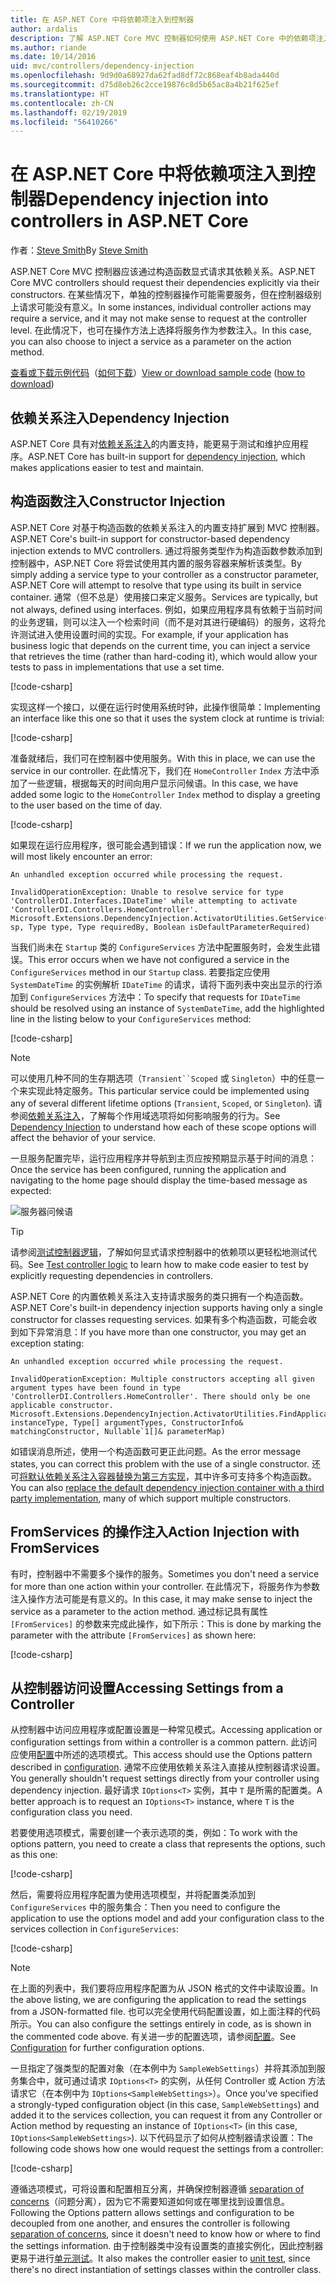 ```yaml
---
title: 在 ASP.NET Core 中将依赖项注入到控制器
author: ardalis
description: 了解 ASP.NET Core MVC 控制器如何使用 ASP.NET Core 中的依赖项注入通过构造函数显式请求其依赖项。
ms.author: riande
ms.date: 10/14/2016
uid: mvc/controllers/dependency-injection
ms.openlocfilehash: 9d9d0a68927da62fad8df72c868eaf4b8ada440d
ms.sourcegitcommit: d75d8eb26c2cce19876c8d5b65ac8a4b21f625ef
ms.translationtype: HT
ms.contentlocale: zh-CN
ms.lasthandoff: 02/19/2019
ms.locfileid: "56410266"
---
```

# <a name="dependency-injection-into-controllers-in-aspnet-core"></a><span data-ttu-id="96d4b-103">在 ASP.NET Core 中将依赖项注入到控制器</span><span class="sxs-lookup"><span data-stu-id="96d4b-103">Dependency injection into controllers in ASP.NET Core</span></span>

<a name="dependency-injection-controllers"></a>

<span data-ttu-id="96d4b-104">作者：[Steve Smith](https://ardalis.com/)</span><span class="sxs-lookup"><span data-stu-id="96d4b-104">By [Steve Smith](https://ardalis.com/)</span></span>

<span data-ttu-id="96d4b-105">ASP.NET Core MVC 控制器应该通过构造函数显式请求其依赖关系。</span><span class="sxs-lookup"><span data-stu-id="96d4b-105">ASP.NET Core MVC controllers should request their dependencies explicitly via their constructors.</span></span> <span data-ttu-id="96d4b-106">在某些情况下，单独的控制器操作可能需要服务，但在控制器级别上请求可能没有意义。</span><span class="sxs-lookup"><span data-stu-id="96d4b-106">In some instances, individual controller actions may require a service, and it may not make sense to request at the controller level.</span></span> <span data-ttu-id="96d4b-107">在此情况下，也可在操作方法上选择将服务作为参数注入。</span><span class="sxs-lookup"><span data-stu-id="96d4b-107">In this case, you can also choose to inject a service as a parameter on the action method.</span></span>

<span data-ttu-id="96d4b-108">[查看或下载示例代码](https://github.com/aspnet/Docs/tree/master/aspnetcore/mvc/controllers/dependency-injection/sample)（[如何下载](xref:index#how-to-download-a-sample)）</span><span class="sxs-lookup"><span data-stu-id="96d4b-108">[View or download sample code](https://github.com/aspnet/Docs/tree/master/aspnetcore/mvc/controllers/dependency-injection/sample) ([how to download](xref:index#how-to-download-a-sample))</span></span>

## <a name="dependency-injection"></a><span data-ttu-id="96d4b-109">依赖关系注入</span><span class="sxs-lookup"><span data-stu-id="96d4b-109">Dependency Injection</span></span>

<span data-ttu-id="96d4b-110">ASP.NET Core 具有对[依赖关系注入](../../fundamentals/dependency-injection.md)的内置支持，能更易于测试和维护应用程序。</span><span class="sxs-lookup"><span data-stu-id="96d4b-110">ASP.NET Core has built-in support for [dependency injection](../../fundamentals/dependency-injection.md), which makes applications easier to test and maintain.</span></span>

## <a name="constructor-injection"></a><span data-ttu-id="96d4b-111">构造函数注入</span><span class="sxs-lookup"><span data-stu-id="96d4b-111">Constructor Injection</span></span>

<span data-ttu-id="96d4b-112">ASP.NET Core 对基于构造函数的依赖关系注入的内置支持扩展到 MVC 控制器。</span><span class="sxs-lookup"><span data-stu-id="96d4b-112">ASP.NET Core's built-in support for constructor-based dependency injection extends to MVC controllers.</span></span> <span data-ttu-id="96d4b-113">通过将服务类型作为构造函数参数添加到控制器中，ASP.NET Core 将尝试使用其内置的服务容器来解析该类型。</span><span class="sxs-lookup"><span data-stu-id="96d4b-113">By simply adding a service type to your controller as a constructor parameter, ASP.NET Core will attempt to resolve that type using its built in service container.</span></span> <span data-ttu-id="96d4b-114">通常（但不总是）使用接口来定义服务。</span><span class="sxs-lookup"><span data-stu-id="96d4b-114">Services are typically, but not always, defined using interfaces.</span></span> <span data-ttu-id="96d4b-115">例如，如果应用程序具有依赖于当前时间的业务逻辑，则可以注入一个检索时间（而不是对其进行硬编码）的服务，这将允许测试进入使用设置时间的实现。</span><span class="sxs-lookup"><span data-stu-id="96d4b-115">For example, if your application has business logic that depends on the current time, you can inject a service that retrieves the time (rather than hard-coding it), which would allow your tests to pass in implementations that use a set time.</span></span>

[!code-csharp[](dependency-injection/sample/src/ControllerDI/Interfaces/IDateTime.cs)]


<span data-ttu-id="96d4b-116">实现这样一个接口，以便在运行时使用系统时钟，此操作很简单：</span><span class="sxs-lookup"><span data-stu-id="96d4b-116">Implementing an interface like this one so that it uses the system clock at runtime is trivial:</span></span>

[!code-csharp[](dependency-injection/sample/src/ControllerDI/Services/SystemDateTime.cs)]


<span data-ttu-id="96d4b-117">准备就绪后，我们可在控制器中使用服务。</span><span class="sxs-lookup"><span data-stu-id="96d4b-117">With this in place, we can use the service in our controller.</span></span> <span data-ttu-id="96d4b-118">在此情况下，我们在 `HomeController` `Index` 方法中添加了一些逻辑，根据每天的时间向用户显示问候语。</span><span class="sxs-lookup"><span data-stu-id="96d4b-118">In this case, we have added some logic to the `HomeController` `Index` method to display a greeting to the user based on the time of day.</span></span>

[!code-csharp[](./dependency-injection/sample/src/ControllerDI/Controllers/HomeController.cs?highlight=8,10,12,17,18,19,20,21,22,23,24,25,26,27,28,29,30&range=1-31,51-52)]

<span data-ttu-id="96d4b-119">如果现在运行应用程序，很可能会遇到错误：</span><span class="sxs-lookup"><span data-stu-id="96d4b-119">If we run the application now, we will most likely encounter an error:</span></span>

```
An unhandled exception occurred while processing the request.

InvalidOperationException: Unable to resolve service for type 'ControllerDI.Interfaces.IDateTime' while attempting to activate 'ControllerDI.Controllers.HomeController'.
Microsoft.Extensions.DependencyInjection.ActivatorUtilities.GetService(IServiceProvider sp, Type type, Type requiredBy, Boolean isDefaultParameterRequired)
```

<span data-ttu-id="96d4b-120">当我们尚未在 `Startup` 类的 `ConfigureServices` 方法中配置服务时，会发生此错误。</span><span class="sxs-lookup"><span data-stu-id="96d4b-120">This error occurs when we have not configured a service in the `ConfigureServices` method in our `Startup` class.</span></span> <span data-ttu-id="96d4b-121">若要指定应使用 `SystemDateTime` 的实例解析 `IDateTime` 的请求，请将下面列表中突出显示的行添加到 `ConfigureServices` 方法中：</span><span class="sxs-lookup"><span data-stu-id="96d4b-121">To specify that requests for `IDateTime` should be resolved using an instance of `SystemDateTime`, add the highlighted line in the listing below to your `ConfigureServices` method:</span></span>

[!code-csharp[](./dependency-injection/sample/src/ControllerDI/Startup.cs?highlight=4&range=26-27,42-44)]

> [!NOTE]
> <span data-ttu-id="96d4b-122">可以使用几种不同的生存期选项（`Transient``Scoped` 或 `Singleton`）中的任意一个来实现此特定服务。</span><span class="sxs-lookup"><span data-stu-id="96d4b-122">This particular service could be implemented using any of several different lifetime options (`Transient`, `Scoped`, or `Singleton`).</span></span> <span data-ttu-id="96d4b-123">请参阅[依赖关系注入](../../fundamentals/dependency-injection.md)，了解每个作用域选项将如何影响服务的行为。</span><span class="sxs-lookup"><span data-stu-id="96d4b-123">See [Dependency Injection](../../fundamentals/dependency-injection.md) to understand how each of these scope options will affect the behavior of your service.</span></span>

<span data-ttu-id="96d4b-124">一旦服务配置完毕，运行应用程序并导航到主页应按预期显示基于时间的消息：</span><span class="sxs-lookup"><span data-stu-id="96d4b-124">Once the service has been configured, running the application and navigating to the home page should display the time-based message as expected:</span></span>

![服务器问候语](dependency-injection/_static/server-greeting.png)

>[!TIP]
> <span data-ttu-id="96d4b-126">请参阅[测试控制器逻辑](testing.md)，了解如何显式请求控制器中的依赖项以更轻松地测试代码。</span><span class="sxs-lookup"><span data-stu-id="96d4b-126">See [Test controller logic](testing.md) to learn how to make code easier to test by explicitly requesting dependencies in controllers.</span></span>

<span data-ttu-id="96d4b-127">ASP.NET Core 的内置依赖关系注入支持请求服务的类只拥有一个构造函数。</span><span class="sxs-lookup"><span data-stu-id="96d4b-127">ASP.NET Core's built-in dependency injection supports having only a single constructor for classes requesting services.</span></span> <span data-ttu-id="96d4b-128">如果有多个构造函数，可能会收到如下异常消息：</span><span class="sxs-lookup"><span data-stu-id="96d4b-128">If you have more than one constructor, you may get an exception stating:</span></span>

```
An unhandled exception occurred while processing the request.

InvalidOperationException: Multiple constructors accepting all given argument types have been found in type 'ControllerDI.Controllers.HomeController'. There should only be one applicable constructor.
Microsoft.Extensions.DependencyInjection.ActivatorUtilities.FindApplicableConstructor(Type instanceType, Type[] argumentTypes, ConstructorInfo& matchingConstructor, Nullable`1[]& parameterMap)
```

<span data-ttu-id="96d4b-129">如错误消息所述，使用一个构造函数可更正此问题。</span><span class="sxs-lookup"><span data-stu-id="96d4b-129">As the error message states, you can correct this problem with the use of a single constructor.</span></span> <span data-ttu-id="96d4b-130">还可[将默认依赖关系注入容器替换为第三方实现](xref:fundamentals/dependency-injection#default-service-container-replacement)，其中许多可支持多个构造函数。</span><span class="sxs-lookup"><span data-stu-id="96d4b-130">You can also [replace the default dependency injection container with a third party implementation](xref:fundamentals/dependency-injection#default-service-container-replacement), many of which support multiple constructors.</span></span>

## <a name="action-injection-with-fromservices"></a><span data-ttu-id="96d4b-131">FromServices 的操作注入</span><span class="sxs-lookup"><span data-stu-id="96d4b-131">Action Injection with FromServices</span></span>

<span data-ttu-id="96d4b-132">有时，控制器中不需要多个操作的服务。</span><span class="sxs-lookup"><span data-stu-id="96d4b-132">Sometimes you don't need a service for more than one action within your controller.</span></span> <span data-ttu-id="96d4b-133">在此情况下，将服务作为参数注入操作方法可能是有意义的。</span><span class="sxs-lookup"><span data-stu-id="96d4b-133">In this case, it may make sense to inject the service as a parameter to the action method.</span></span> <span data-ttu-id="96d4b-134">通过标记具有属性 `[FromServices]` 的参数来完成此操作，如下所示：</span><span class="sxs-lookup"><span data-stu-id="96d4b-134">This is done by marking the parameter with the attribute `[FromServices]` as shown here:</span></span>

[!code-csharp[](./dependency-injection/sample/src/ControllerDI/Controllers/HomeController.cs?highlight=1&range=33-38)]

## <a name="accessing-settings-from-a-controller"></a><span data-ttu-id="96d4b-135">从控制器访问设置</span><span class="sxs-lookup"><span data-stu-id="96d4b-135">Accessing Settings from a Controller</span></span>

<span data-ttu-id="96d4b-136">从控制器中访问应用程序或配置设置是一种常见模式。</span><span class="sxs-lookup"><span data-stu-id="96d4b-136">Accessing application or configuration settings from within a controller is a common pattern.</span></span> <span data-ttu-id="96d4b-137">此访问应使用[配置](xref:fundamentals/configuration/index)中所述的选项模式。</span><span class="sxs-lookup"><span data-stu-id="96d4b-137">This access should use the Options pattern described in [configuration](xref:fundamentals/configuration/index).</span></span> <span data-ttu-id="96d4b-138">通常不应使用依赖关系注入直接从控制器请求设置。</span><span class="sxs-lookup"><span data-stu-id="96d4b-138">You generally shouldn't request settings directly from your controller using dependency injection.</span></span> <span data-ttu-id="96d4b-139">最好请求 `IOptions<T>` 实例，其中 `T` 是所需的配置类。</span><span class="sxs-lookup"><span data-stu-id="96d4b-139">A better approach is to request an `IOptions<T>` instance, where `T` is the configuration class you need.</span></span>

<span data-ttu-id="96d4b-140">若要使用选项模式，需要创建一个表示选项的类，例如：</span><span class="sxs-lookup"><span data-stu-id="96d4b-140">To work with the options pattern, you need to create a class that represents the options, such as this one:</span></span>

[!code-csharp[](dependency-injection/sample/src/ControllerDI/Model/SampleWebSettings.cs)]

<span data-ttu-id="96d4b-141">然后，需要将应用程序配置为使用选项模型，并将配置类添加到 `ConfigureServices` 中的服务集合：</span><span class="sxs-lookup"><span data-stu-id="96d4b-141">Then you need to configure the application to use the options model and add your configuration class to the services collection in `ConfigureServices`:</span></span>

[!code-csharp[](./dependency-injection/sample/src/ControllerDI/Startup.cs?highlight=3,4,5,6,9,16,19&range=14-44)]

> [!NOTE]
> <span data-ttu-id="96d4b-142">在上面的列表中，我们要将应用程序配置为从 JSON 格式的文件中读取设置。</span><span class="sxs-lookup"><span data-stu-id="96d4b-142">In the above listing, we are configuring the application to read the settings from a JSON-formatted file.</span></span> <span data-ttu-id="96d4b-143">也可以完全使用代码配置设置，如上面注释的代码所示。</span><span class="sxs-lookup"><span data-stu-id="96d4b-143">You can also configure the settings entirely in code, as is shown in the commented code above.</span></span> <span data-ttu-id="96d4b-144">有关进一步的配置选项，请参阅[配置](xref:fundamentals/configuration/index)。</span><span class="sxs-lookup"><span data-stu-id="96d4b-144">See [Configuration](xref:fundamentals/configuration/index) for further configuration options.</span></span>

<span data-ttu-id="96d4b-145">一旦指定了强类型的配置对象（在本例中为 `SampleWebSettings`）并将其添加到服务集合中，就可通过请求 `IOptions<T>` 的实例，从任何 Controller 或 Action 方法请求它（在本例中为 `IOptions<SampleWebSettings>`）。</span><span class="sxs-lookup"><span data-stu-id="96d4b-145">Once you've specified a strongly-typed configuration object (in this case, `SampleWebSettings`) and added it to the services collection, you can request it from any Controller or Action method by requesting an instance of `IOptions<T>` (in this case, `IOptions<SampleWebSettings>`).</span></span> <span data-ttu-id="96d4b-146">以下代码显示了如何从控制器请求设置：</span><span class="sxs-lookup"><span data-stu-id="96d4b-146">The following code shows how one would request the settings from a controller:</span></span>

[!code-csharp[](./dependency-injection/sample/src/ControllerDI/Controllers/SettingsController.cs?highlight=3,5,7&range=7-22)]

<span data-ttu-id="96d4b-147">遵循选项模式，可将设置和配置相互分离，并确保控制器遵循 [separation of concerns](/dotnet/standard/modern-web-apps-azure-architecture/architectural-principles#separation-of-concerns)（问题分离），因为它不需要知道如何或在哪里找到设置信息。</span><span class="sxs-lookup"><span data-stu-id="96d4b-147">Following the Options pattern allows settings and configuration to be decoupled from one another, and ensures the controller is following [separation of concerns](/dotnet/standard/modern-web-apps-azure-architecture/architectural-principles#separation-of-concerns), since it doesn't need to know how or where to find the settings information.</span></span> <span data-ttu-id="96d4b-148">由于控制器类中没有设置类的直接实例化，因此控制器更易于进行[单元测试](testing.md)。</span><span class="sxs-lookup"><span data-stu-id="96d4b-148">It also makes the controller easier to [unit test](testing.md), since there's no direct instantiation of settings classes within the controller class.</span></span>

